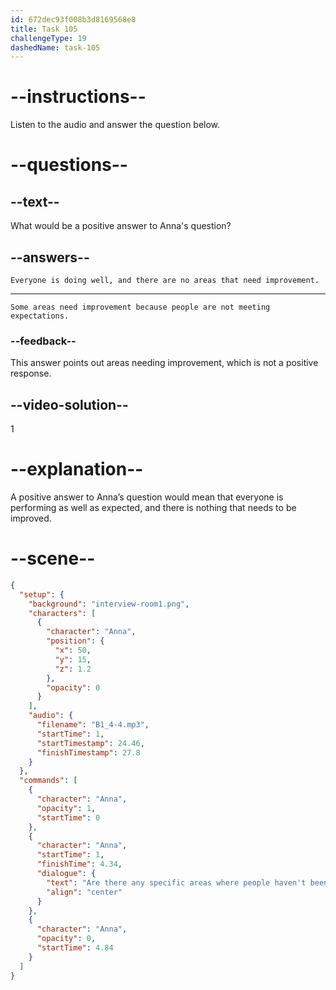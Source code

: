 ```yaml
---
id: 672dec93f008b3d8169568e8
title: Task 105
challengeType: 19
dashedName: task-105
---
```


<!-- (Audio) Anna: Are there any specific areas where people haven't been performing as expected? -->

<!-- SPEAKING -->

# --instructions--

Listen to the audio and answer the question below.

# --questions--

## --text--

What would be a positive answer to Anna's question?

## --answers--

`Everyone is doing well, and there are no areas that need improvement.`

---

`Some areas need improvement because people are not meeting expectations.`

### --feedback--

This answer points out areas needing improvement, which is not a positive response.

## --video-solution--

1

# --explanation--

A positive answer to Anna’s question would mean that everyone is performing as well as expected, and there is nothing that needs to be improved.

# --scene--

```json
{
  "setup": {
    "background": "interview-room1.png",
    "characters": [
      {
        "character": "Anna",
        "position": {
          "x": 50,
          "y": 15,
          "z": 1.2
        },
        "opacity": 0
      }
    ],
    "audio": {
      "filename": "B1_4-4.mp3",
      "startTime": 1,
      "startTimestamp": 24.46,
      "finishTimestamp": 27.8
    }
  },
  "commands": [
    {
      "character": "Anna",
      "opacity": 1,
      "startTime": 0
    },
    {
      "character": "Anna",
      "startTime": 1,
      "finishTime": 4.34,
      "dialogue": {
        "text": "Are there any specific areas where people haven't been performing as expected?",
        "align": "center"
      }
    },
    {
      "character": "Anna",
      "opacity": 0,
      "startTime": 4.84
    }
  ]
}
```
